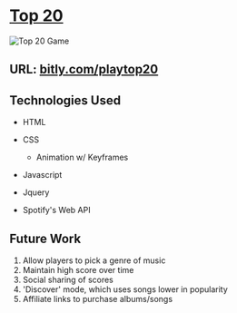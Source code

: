 # [Top 20](bitly.com/playtop20)

![Top 20 Game](http://i.imgur.com/usqRk5z.png)

## URL: [bitly.com/playtop20](bitly.com/playtop20)

## Technologies Used

- HTML
- CSS

  - Animation w/ Keyframes

- Javascript
- Jquery
- Spotify's Web API

## Future Work

1. Allow players to pick a genre of music
2. Maintain high score over time
3. Social sharing of scores
4. 'Discover' mode, which uses songs lower in popularity
5. Affiliate links to purchase albums/songs
